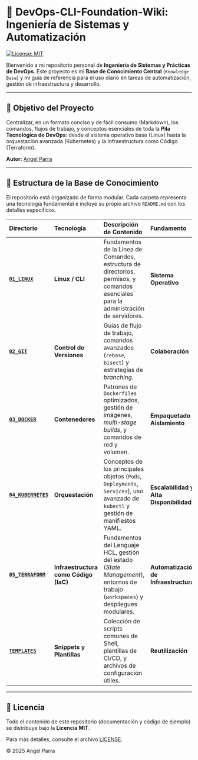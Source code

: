 # 🚀 DevOps-CLI-Foundation-Wiki: Ingeniería de Sistemas y Automatización

[![License: MIT](https://img.shields.io/badge/License-MIT-yellow.svg)](LICENSE)

Bienvenido a mi repositorio personal de **Ingeniería de Sistemas y Prácticas de DevOps**. Este proyecto es mi **Base de Conocimiento Central** (`Knowledge Base`) y mi guía de referencia para el uso diario en tareas de automatización, gestión de infraestructura y desarrollo.

---

## 🎯 Objetivo del Proyecto

Centralizar, en un formato conciso y de fácil consumo (Markdown), los comandos, flujos de trabajo, y conceptos esenciales de toda la **Pila Tecnológica de DevOps**: desde el sistema operativo base (Linux) hasta la orquestación avanzada (Kubernetes) y la Infraestructura como Código (Terraform).

**Autor:** [Angel Parra](https://github.com/AngelParra)

---

## 📂 Estructura de la Base de Conocimiento

El repositorio está organizado de forma modular. Cada carpeta representa una tecnología fundamental e incluye su propio archivo `README.md` con los detalles específicos.

| Directorio | Tecnología | Descripción de Contenido | Fundamento |
| :--- | :--- | :--- | :--- |
| **[`01_LINUX`](01_LINUX/README.md)** | **Linux / CLI** | Fundamentos de la Línea de Comandos, estructura de directorios, permisos, y comandos esenciales para la administración de servidores. | **Sistema Operativo** |
| **[`02_GIT`](02_GIT/README.md)** | **Control de Versiones** | Guías de flujo de trabajo, comandos avanzados (`rebase`, `bisect`) y estrategias de *branching*. | **Colaboración** |
| **[`03_DOCKER`](03_DOCKER/README.md)** | **Contenedores** | Patrones de `Dockerfiles` optimizados, gestión de imágenes, *multi-stage builds*, y comandos de red y volumen. | **Empaquetado y Aislamiento** |
| **[`04_KUBERNETES`](04_KUBERNETES/README.md)** | **Orquestación** | Conceptos de los principales objetos (`Pods`, `Deployments`, `Services`), uso avanzado de `kubectl` y gestión de manifiestos YAML. | **Escalabilidad y Alta Disponibilidad** |
| **[`05_TERRAFORM`](05_TERRAFORM/README.md)** | **Infraestructura como Código (IaC)** | Fundamentos del Lenguaje HCL, gestión del estado (*State Management*), entornos de trabajo (`workspaces`) y despliegues modulares. | **Automatización de Infraestructura** |
| **[`TEMPLATES`](TEMPLATES/)** | **Snippets y Plantillas** | Colección de scripts comunes de Shell, plantillas de CI/CD, y archivos de configuración útiles. | **Reutilización** |

---

## 📜 Licencia

Todo el contenido de este repositorio (documentación y código de ejemplo) se distribuye bajo la **Licencia MIT**.

Para más detalles, consulte el archivo [LICENSE](LICENSE).

&copy; 2025 Angel Parra